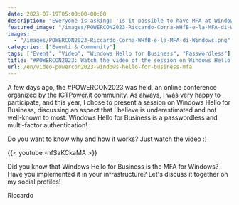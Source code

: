 ```yaml
---
date: 2023-07-19T05:00:00-00:00
description: "Everyone is asking: 'Is it possible to have MFA at Windows login?' The answer is 'yes,' and it's Windows Hello for Business! In the session, you will see what it is, how it works, and why Windows Hello for Business is a passwordless and multi-factor authentication solution."
featured_image: "/images/POWERCON2023-Riccardo-Corna-WHfB-e-la-MFA-di-Windows.png"
images:
  - "/images/POWERCON2023-Riccardo-Corna-WHfB-e-la-MFA-di-Windows.png"
categories: ["Eventi & Community"]
tags: ["Event", "Video", "Windows Hello for Business", "Passwordless"]
title: "#POWERCON2023: Watch the video of the session on Windows Hello for Business"
url: /en/video-powercon2023-windows-hello-for-business-mfa
---
```

A few days ago, the #POWERCON2023 was held, an online conference organized by the [ICTPower.it](https://ictpower.it) community. As always, I was very happy to participate, and this year, I chose to present a session on Windows Hello for Business, discussing an aspect that I believe is underestimated and not well-known to most: Windows Hello for Business is a passwordless and multi-factor authentication!

Do you want to know why and how it works? Just watch the video :)

{{< youtube -nfSaKCkaMA >}}

Did you know that Windows Hello for Business is the MFA for Windows? Have you implemented it in your infrastructure? Let's discuss it together on my social profiles!

Riccardo